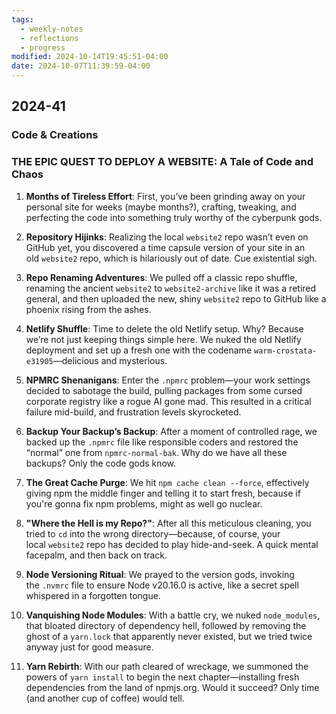 ```yaml
---
tags:
  - weekly-notes
  - reflections
  - progress
modified: 2024-10-14T19:45:51-04:00
date: 2024-10-07T11:39:59-04:00
---
```

## 2024-41


###  Code & Creations

### **THE EPIC QUEST TO DEPLOY A WEBSITE: A Tale of Code and Chaos**

1. **Months of Tireless Effort**: First, you’ve been grinding away on your personal site for weeks (maybe months?), crafting, tweaking, and perfecting the code into something truly worthy of the cyberpunk gods.

2. **Repository Hijinks**: Realizing the local `website2` repo wasn’t even on GitHub yet, you discovered a time capsule version of your site in an old `website2` repo, which is hilariously out of date. Cue existential sigh.

3. **Repo Renaming Adventures**: We pulled off a classic repo shuffle, renaming the ancient `website2` to `website2-archive` like it was a retired general, and then uploaded the new, shiny `website2` repo to GitHub like a phoenix rising from the ashes.

4. **Netlify Shuffle**: Time to delete the old Netlify setup. Why? Because we’re not just keeping things simple here. We nuked the old Netlify deployment and set up a fresh one with the codename `warm-crostata-e31905`—delicious and mysterious.

5. **NPMRC Shenanigans**: Enter the `.npmrc` problem—your work settings decided to sabotage the build, pulling packages from some cursed corporate registry like a rogue AI gone mad. This resulted in a critical failure mid-build, and frustration levels skyrocketed.

6. **Backup Your Backup’s Backup**: After a moment of controlled rage, we backed up the `.npmrc` file like responsible coders and restored the “normal” one from `npmrc-normal-bak`. Why do we have all these backups? Only the code gods know.

7. **The Great Cache Purge**: We hit `npm cache clean --force`, effectively giving npm the middle finger and telling it to start fresh, because if you're gonna fix npm problems, might as well go nuclear.

8. **"Where the Hell is my Repo?"**: After all this meticulous cleaning, you tried to `cd` into the wrong directory—because, of course, your local `website2` repo has decided to play hide-and-seek. A quick mental facepalm, and then back on track.

9. **Node Versioning Ritual**: We prayed to the version gods, invoking the `.nvmrc` file to ensure Node v20.16.0 is active, like a secret spell whispered in a forgotten tongue.

10. **Vanquishing Node Modules**: With a battle cry, we nuked `node_modules`, that bloated directory of dependency hell, followed by removing the ghost of a `yarn.lock` that apparently never existed, but we tried twice anyway just for good measure.

11. **Yarn Rebirth**: With our path cleared of wreckage, we summoned the powers of `yarn install` to begin the next chapter—installing fresh dependencies from the land of npmjs.org. Would it succeed? Only time (and another cup of coffee) would tell.